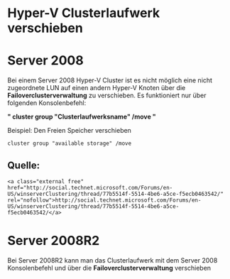 # Hyper-V Clusterlaufwerk verschieben

# <span class="mw-headline" id="bkmrk-server-2008-1">Server 2008</span>

Bei einem Server 2008 Hyper-V Cluster ist es nicht möglich eine nicht zugeordnete LUN auf einen andern Hyper-V Knoten über die **Failoverclusterverwaltung** zu verschieben. Es funktioniert nur über folgenden Konsolenbefehl:

  
**" cluster group "Clusterlaufwerksname" /move "**

  
Beispiel: Den Freien Speicher verschieben

```
cluster group "available storage" /move
```

## <span class="mw-headline" id="bkmrk-quelle%3A-1">Quelle:</span>

```
<a class="external free" href="http://social.technet.microsoft.com/Forums/en-US/winserverClustering/thread/77b5514f-5514-4be6-a5ce-f5ecb0463542/" rel="nofollow">http://social.technet.microsoft.com/Forums/en-US/winserverClustering/thread/77b5514f-5514-4be6-a5ce-f5ecb0463542/</a>
```

# <span class="mw-headline" id="bkmrk-server-2008r2-1">Server 2008R2</span>

Bei Server 2008R2 kann man das Clusterlaufwerk mit dem Server 2008 Konsolenbefehl und über die **Failoverclusterverwaltung** verschieben